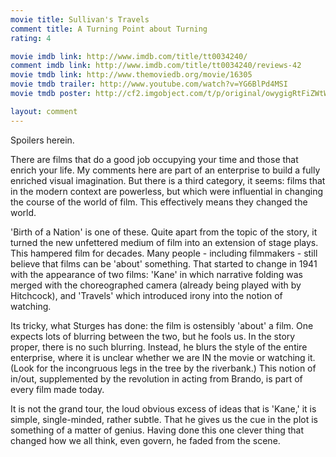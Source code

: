 ```yaml
---
movie title: Sullivan's Travels
comment title: A Turning Point about Turning
rating: 4

movie imdb link: http://www.imdb.com/title/tt0034240/
comment imdb link: http://www.imdb.com/title/tt0034240/reviews-42
movie tmdb link: http://www.themoviedb.org/movie/16305
movie tmdb trailer: http://www.youtube.com/watch?v=YG6BlPd4MSI
movie tmdb poster: http://cf2.imgobject.com/t/p/original/owygigRtFiZWtWMwz0NXWog2PdC.jpg

layout: comment
---
```


Spoilers herein.

There are films that do a good job occupying your time and those that enrich your life. My comments here are part of an enterprise to build a fully enriched visual imagination. But there is a third category, it seems: films that in the modern context are powerless, but which were influential in changing the course of the world of film. This effectively means they changed the world.

'Birth of a Nation' is one of these. Quite apart from the topic of the story, it turned the new unfettered medium of film into an extension of stage plays. This hampered film for decades. Many people - including filmmakers - still believe that films can be 'about' something. That started to change in 1941 with the appearance of two films: 'Kane' in which narrative folding was merged with the choreographed camera (already being played with by Hitchcock), and 'Travels' which introduced irony into the notion of watching.

Its tricky, what Sturges has done: the film is ostensibly 'about' a film. One expects lots of blurring between the two, but he fools us. In the story proper, there is no such blurring. Instead, he blurs the style of the entire enterprise, where it is unclear whether we are IN the movie or watching it. (Look for the incongruous legs in the tree by the riverbank.) This notion of in/out, supplemented by the revolution in acting from Brando, is part of every film made today.

It is not the grand tour, the loud obvious excess of ideas that is 'Kane,' it is simple, single-minded, rather subtle. That he gives us the cue in the plot is something of a matter of genius. Having done this one clever thing that changed how we all think, even govern, he faded from the scene.